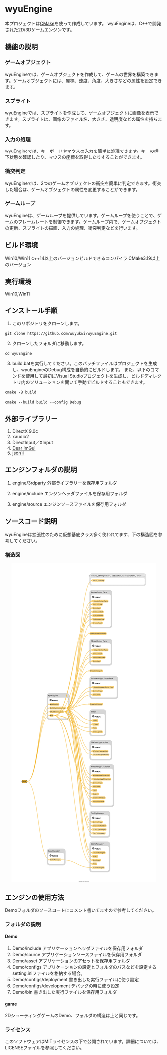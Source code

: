 # wyuEngine
  本プロジェクトは[CMake](https://cmake.org/)を使って作成しています。
wyuEngineは、C++で開発された2D/3Dゲームエンジンです。

## 機能の説明
### ゲームオブジェクト
wyuEngineでは、ゲームオブジェクトを作成して、ゲームの世界を構築できます。ゲームオブジェクトには、座標、速度、角度、大きさなどの属性を設定できます。

### スプライト
wyuEngineでは、スプライトを作成して、ゲームオブジェクトに画像を表示できます。スプライトは、画像のファイル名、大きさ、透明度などの属性を持ちます。

### 入力の処理
wyuEngineでは、キーボードやマウスの入力を簡単に処理できます。キーの押下状態を確認したり、マウスの座標を取得したりすることができます。

### 衝突判定
wyuEngineでは、2つのゲームオブジェクトの衝突を簡単に判定できます。衝突した場合は、ゲームオブジェクトの属性を変更することができます。

### ゲームループ
wyuEngineは、ゲームループを提供しています。ゲームループを使うことで、ゲームのフレームレートを制御できます。ゲームループ内で、ゲームオブジェクトの更新、スプライトの描画、入力の処理、衝突判定などを行います。

## ビルド環境
Win10/Win11
c++14以上のバージョンビルドできるコンパイラ
CMake3.19以上のバージョン

## 実行環境

Win10,Win11

## インストール手順
1. このリポジトリをクローンします。
```
git clone https://github.com/wuyukwi/wyuEngine.git
```
2. クローンしたフォルダに移動します。
```
cd wyuEngine
```
3. build.batを実行してください。このバッチファイルはプロジェクトを生成し、wyuEngineのDebug構成を自動的にビルドします。
また、以下のコマンドを使用して最初にVisual Studioプロジェクトを生成し、ビルドディレクトリ内のソリューションを開いて手動でビルドすることもできます。
```
cmake -B build

cmake --build build --config Debug
```

## 外部ライブラリー
1. DirectX 9.0c
2. xaudio2
3. DirectInput／XInput
4. [Dear ImGui](https://github.com/ocornut/imgui)
5. [json11](https://github.com/dropbox/json11)

## エンジンフォルダの説明

1. engine/3rdparty
外部ライブラリーを保存用フォルダ

2. engine/include
エンジンヘッダファイルを保存用フォルダ

3. engine/source
エンジンソースファイルを保存用フォルダ

## ソースコード説明
wyuEngineは拡張性のために仮想基底クラス多く使われてます、下の構造図を参考してください。

### 構造図
<p align="center">
    <img src="EngineDiagram.png"  alt="Engine Diagram">
  </a>
</p>

## エンジンの使用方法
Demoフォルダのソースコートにコメント書いてますので参考してください。
### フォルダの説明
#### Demo
1. Demo/include
アプリケーションヘッダファイルを保存用フォルダ
2. Demo/source
アプリケーションソースファイルを保存用フォルダ
3. Demo/asset
アプリケーションのアセットを保存用フォルダ
4. Demo/configs
アプリケーションの設定とフォルダのパスなどを設定するsetting.iniファイルを格納する場合。
5. Demo/configs/deployment
書き出した実行ファイルに使う設定
6. Demo/configs/development
デバッグの時に使う設定
7. Demo/bin
書き出した実行ファイルを保存用フォルダ

#### game
2DシューティングゲームのDemo、フォルダの構造は上と同じです。

### ライセンス
このソフトウェアはMITライセンスの下で公開されています。詳細については、LICENSEファイルを参照してください。

